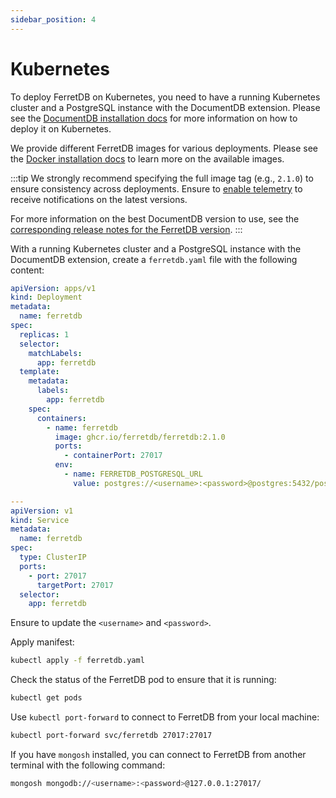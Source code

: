 ```yaml
---
sidebar_position: 4
---
```


# Kubernetes

To deploy FerretDB on Kubernetes, you need to have a running Kubernetes cluster and a PostgreSQL instance with the DocumentDB extension.
Please see the [DocumentDB installation docs](../documentdb/kubernetes.md) for more information on how to deploy it on Kubernetes.

We provide different FerretDB images for various deployments.
Please see the [Docker installation docs](docker.md) to learn more on the available images.

:::tip
We strongly recommend specifying the full image tag (e.g., `2.1.0`)
to ensure consistency across deployments.
Ensure to [enable telemetry](../../telemetry.md) to receive notifications on the latest versions.

For more information on the best DocumentDB version to use, see the [corresponding release notes for the FerretDB version](https://github.com/FerretDB/FerretDB/releases/).
:::

With a running Kubernetes cluster and a PostgreSQL instance with the DocumentDB extension, create a `ferretdb.yaml` file with the following content:

```yaml
apiVersion: apps/v1
kind: Deployment
metadata:
  name: ferretdb
spec:
  replicas: 1
  selector:
    matchLabels:
      app: ferretdb
  template:
    metadata:
      labels:
        app: ferretdb
    spec:
      containers:
        - name: ferretdb
          image: ghcr.io/ferretdb/ferretdb:2.1.0
          ports:
            - containerPort: 27017
          env:
            - name: FERRETDB_POSTGRESQL_URL
              value: postgres://<username>:<password>@postgres:5432/postgres

---
apiVersion: v1
kind: Service
metadata:
  name: ferretdb
spec:
  type: ClusterIP
  ports:
    - port: 27017
      targetPort: 27017
  selector:
    app: ferretdb
```

Ensure to update the `<username>` and `<password>`.

Apply manifest:

```sh
kubectl apply -f ferretdb.yaml
```

Check the status of the FerretDB pod to ensure that it is running:

```sh
kubectl get pods
```

Use `kubectl port-forward` to connect to FerretDB from your local machine:

```sh
kubectl port-forward svc/ferretdb 27017:27017
```

If you have `mongosh` installed, you can connect to FerretDB from another terminal with the following command:

```sh
mongosh mongodb://<username>:<password>@127.0.0.1:27017/
```
